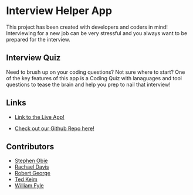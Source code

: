 # Interview Helper App

This project has been created with developers and coders in mind! Interviewing for a new job can be very stressful and you always want to be prepared for the interview. 

## Interview Quiz

Need to brush up on your coding questions? Not sure where to start? One of the key features of this app is a Coding Quiz with lanaguages and tool questions to tease the brain and help you prep to nail that interview!


## Links

* [Link to the Live App!](https://interview-helper-app-project-3.herokuapp.com/)

* [Check out our Github Repo here!](https://github.com/themetalsaint/project-3)


## Contributors

* [Stephen Obie](https://github.com/stephenobie)
* [Rachael Davis](https://github.com/themetalsaint)
* [Robert George](https://github.com/SPD-RCR)
* [Ted Keim](https://github.com/TedKeim)
* [William Fyle](https://github.com/William7786)
